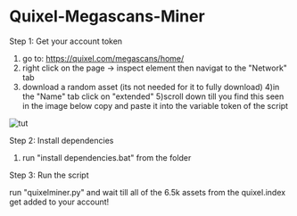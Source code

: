 # Quixel-Megascans-Miner

Step 1: Get your account token

1) go to: https://quixel.com/megascans/home/
2) right click on the page -> inspect element then navigat to the "Network" tab
3) download a random asset (its not needed for it to fully download)
4)in the "Name" tab click on "extended"
5)scroll down till you find this seen in the image below copy and paste it into the variable token of the script

![tut](https://github.com/user-attachments/assets/d607a2a4-3e25-4227-8baf-6b9c02699b03)

Step 2: Install dependencies 

1) run "install dependencies.bat" from the folder

Step 3: Run the script

run "quixelminer.py" and wait till all of the 6.5k assets from the quixel.index get added to your account!
